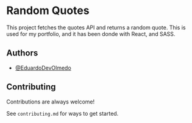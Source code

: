 
# Random Quotes

This project fetches the quotes API and returns a random quote. This is used for my portfolio, and it has been donde with React, and SASS.


## Authors

- [@EduardoDevOlmedo](https://github.com/EduardoDevOlmedo)


## Contributing

Contributions are always welcome!

See `contributing.md` for ways to get started.



